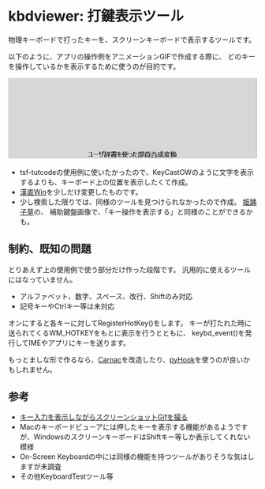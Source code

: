 # kbdviewer: 打鍵表示ツール

物理キーボードで打ったキーを、スクリーンキーボードで表示するツールです。

以下のように、アプリの操作例をアニメーションGIFで作成する際に、
どのキーを操作しているかを表示するために使うのが目的です。

![使用例](tsftutcode-userbushudic-ivs.gif)

* tsf-tutcodeの使用例に使いたかったので、KeyCastOWのように文字を表示するよりも、キーボード上の位置を表示したくて作成。
* [漢直Win](https://github.com/kanchoku/kw)を少しだけ変更したものです。
* 少し検索した限りでは、同様のツールを見つけられなかったので作成。
[姫踊子草](http://www.vector.co.jp/magazine/softnews/110415/n1104151.html)の、
補助鍵盤画像で、「キー操作を表示する」と同様のことができるかも。

## 制約、既知の問題
とりあえず上の使用例で使う部分だけ作った段階です。
汎用的に使えるツールにはなっていません。

* アルファベット、数字、スペース、改行、Shiftのみ対応
* 記号キーやCtrlキー等は未対応

オンにすると各キーに対してRegisterHotKey()をします。
キーが打たれた時に送られてくるWM_HOTKEYをもとに表示を行うとともに、
keybd_event()を発行してIMEやアプリにキーを送ります。

もっとましな形で作るなら、[Carnac](https://github.com/Code52/carnac)を改造したり、[pyHook](https://sourceforge.net/projects/pyhook/)を使うのが良いかもしれません。

## 参考
* [キー入力を表示しながらスクリーンショットGifを撮る](http://rcmdnk.github.io/blog/2014/08/01/computer-mac-windows/#windows)
 * Macのキーボードビューアには押したキーを表示する機能があるようですが、WindowsのスクリーンキーボードはShiftキー等しか表示してくれない模様
* On-Screen Keyboardの中には同様の機能を持つツールがありそうな気はしますが未調査
* その他KeyboardTestツール等
